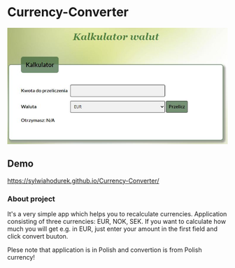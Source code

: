 # Currency-Converter
![currencyConverter](images/currencyConnverter.JPG)

## Demo 
https://sylwiahodurek.github.io/Currency-Converter/

### About project 

It's a very simple app which helps you to recalculate currencies. Application consisting of three currencies: EUR, NOK, SEK. 
If you want to calculate how much you will get e.g. in EUR, just enter your amount in the first field and click convert buuton. 

Plese note that application is in Polish and convertion is from Polish currency!
